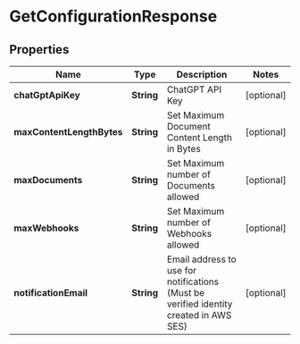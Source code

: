 

# GetConfigurationResponse


## Properties

| Name | Type | Description | Notes |
|------------ | ------------- | ------------- | -------------|
|**chatGptApiKey** | **String** | ChatGPT API Key |  [optional] |
|**maxContentLengthBytes** | **String** | Set Maximum Document Content Length in Bytes |  [optional] |
|**maxDocuments** | **String** | Set Maximum number of Documents allowed |  [optional] |
|**maxWebhooks** | **String** | Set Maximum number of Webhooks allowed |  [optional] |
|**notificationEmail** | **String** | Email address to use for notifications (Must be verified identity created in AWS SES) |  [optional] |




